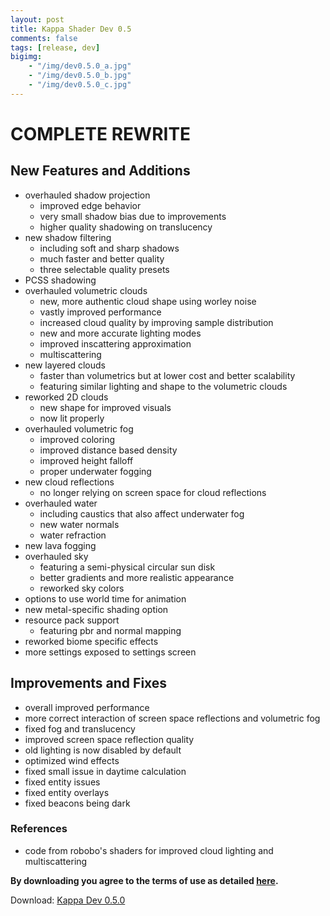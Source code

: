 ```yaml
---
layout: post
title: Kappa Shader Dev 0.5
comments: false
tags: [release, dev]
bigimg: 
    - "/img/dev0.5.0_a.jpg"
    - "/img/dev0.5.0_b.jpg"
    - "/img/dev0.5.0_c.jpg"
---
```


<h1>COMPLETE REWRITE</h1>

<h2>New Features and Additions</h2>

* overhauled shadow projection
  * improved edge behavior
  * very small shadow bias due to improvements
  * higher quality shadowing on translucency
* new shadow filtering
  * including soft and sharp shadows
  * much faster and better quality
  * three selectable quality presets
* PCSS shadowing
* overhauled volumetric clouds
  * new, more authentic cloud shape using worley noise
  * vastly improved performance
  * increased cloud quality by improving sample distribution
  * new and more accurate lighting modes
  * improved inscattering approximation
  * multiscattering
* new layered clouds
  * faster than volumetrics but at lower cost and better scalability
  * featuring similar lighting and shape to the volumetric clouds
* reworked 2D clouds
  * new shape for improved visuals
  * now lit properly
* overhauled volumetric fog
  * improved coloring
  * improved distance based density
  * improved height falloff
  * proper underwater fogging
* new cloud reflections
  * no longer relying on screen space for cloud reflections
* overhauled water
  * including caustics that also affect underwater fog
  * new water normals
  * water refraction
* new lava fogging
* overhauled sky
  * featuring a semi-physical circular sun disk
  * better gradients and more realistic appearance
  * reworked sky colors
* options to use world time for animation
* new metal-specific shading option
* resource pack support
  * featuring pbr and normal mapping
* reworked biome specific effects
* more settings exposed to settings screen


<h2>Improvements and Fixes</h2>

* overall improved performance
* more correct interaction of screen space reflections and volumetric fog
* fixed fog and translucency
* improved screen space reflection quality
* old lighting is now disabled by default
* optimized wind effects
* fixed small issue in daytime calculation
* fixed entity issues
* fixed entity overlays
* fixed beacons being dark

<h3>References</h3>

* code from robobo's shaders for improved cloud lighting and multiscattering

**By downloading you agree to the terms of use as detailed [here](https://rre36.github.io/kappa_shader_web/license/).**

Download: [Kappa Dev 0.5.0](https://github.com/rre36/kappa_shader_web/releases/download/v0.5.0/Kappa_dev0.5.0.zip)